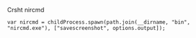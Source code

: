 Crsht  nircmd



	var nircmd = childProcess.spawn(path.join(__dirname, "bin", "nircmd.exe"), ["savescreenshot", options.output]);	
